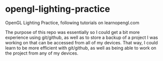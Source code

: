 # opengl-lighting-practice
OpenGL Lighting Practice, following tutorials on learnopengl.com

The purpose of this repo was essentially so I could get a bit more experience using git/github, as well as to store a backup of
a project I was working on that can be accessed from all of my devices. That way, I could learn to be more efficient with git/github,
as well as being able to work on the project from any of my devices.
